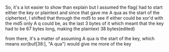 So, it's a lot easier to show than explain
but I assumed the flag{ had to start either the key or plaintext
and since that gave me A qua as the start of the ciphertext, I shifted that through the md5 to see if either could be xor'd with the md5
only A q could be, as the last 3 bytes of it
which meant that the key had to be 67 bytes long, making the plaintext 38 bytes(edited)

from there, it's a matter of assuming A qua is the start of the key, which means xor(buf[38:], "A qua") would give me more of the key
